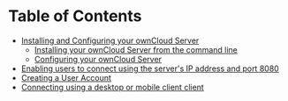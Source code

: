 Table of Contents
=================

  * [Installing and Configuring your ownCloud Server](#https://github.com/lmcgarry/lmcgarry.github.io/blob/master/Installing.md#installing-and-configuring-an-owncloud-server)
    * [Installing your ownCloud Server from the command line](#https://github.com/lmcgarry/lmcgarry.github.io/blob/master/Installing.md#installing-your-owncloud-server-from-the-command-line)
    * [Configuring your ownCloud Server](#https://github.com/lmcgarry/lmcgarry.github.io/blob/master/Installing.md#configuring-your-owncloud-server)
  * [Enabling users to connect using the server's IP address and port 8080](#https://github.com/lmcgarry/lmcgarry.github.io/blob/master/connectserver.md#enabling-users-to-connect-using-the-servers-ip-address-and-port-8080)
  * [Creating a User Account](#https://github.com/lmcgarry/lmcgarry.github.io/blob/master/createuser.md#creating-a-user-account)
  * [Connecting using a desktop or mobile client client](#https://github.com/lmcgarry/lmcgarry.github.io/blob/master/connectclient.md#connecting-to-an-owncloud-server-using-a-desktop-or-mobile-client)
